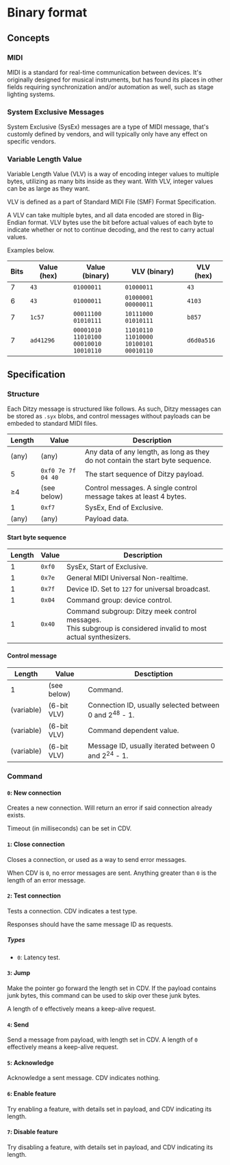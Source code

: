 # Binary format
## Concepts
### MIDI
MIDI is a standard for real-time communication between devices. It's originally designed for musical instruments, but has found its places in other fields requiring synchronization and/or automation as well, such as stage lighting systems.

### System Exclusive Messages
System Exclusive (SysEx) messages are a type of MIDI message, that's customly defined by vendors, and will typically only have any effect on specific vendors.

### Variable Length Value
Variable Length Value (VLV) is a way of encoding integer values to multiple bytes, utilizing as many bits inside as they want. With VLV, integer values can be as large as they want.

VLV is defined as a part of Standard MIDI File (SMF) Format Specification.

A VLV can take multiple bytes, and all data encoded are stored in Big-Endian format. VLV bytes use the bit before actual values of each byte to indicate whether or not to continue decoding, and the rest to carry actual values.

Examples below.

| Bits | Value (hex) | Value (binary) | VLV (binary) | VLV (hex) |
| ---- | ----------- | -------------- | ------------ | --------- |
| 7    | `43` | `01000011` | `01000011` | `43` |
| 6    | `43` | `01000011` | `01000001 00000011` | `4103` |
| 7    | `1c57` | `00011100`<br/>`01010111` | `10111000`<br/>`01010111` | `b857` |
| 7    | `ad41296` | `00001010`<br/>`11010100`<br/>`00010010`<br/>`10010110` | `11010110`<br/>`11010000`<br/>`10100101`<br/>`00010110` | `d6d0a516` |

## Specification
### Structure
Each Ditzy message is structured like follows. As such, Ditzy messages can be stored as `.syx` blobs, and control messages without payloads can be embeded to standard MIDI files.

| Length | Value | Description |
| ------ | ----- | ----------- |
| (any)  | (any) | Any data of any length, as long as they do not contain the start byte sequence. |
| 5 | `0xf0 7e 7f 04 40` | The start sequence of Ditzy payload. |
| ≥4 | (see below) | Control messages. A single control message takes at least 4 bytes. |
| 1 | `0xf7` | SysEx, End of Exclusive. |
| (any) | (any) | Payload data. |

#### Start byte sequence
| Length | Value | Description |
| ------ | ----- | ----------- |
| 1 | `0xf0` | SysEx, Start of Exclusive. |
| 1 | `0x7e` | General MIDI Universal Non-realtime. |
| 1 | `0x7f` | Device ID. Set to `127` for universal broadcast. |
| 1 | `0x04` | Command group: device control. |
| 1 | `0x40` | Command subgroup: Ditzy meek control messages.<br/>This subgroup is considered invalid to most actual synthesizers. |

#### Control message
| Length | Value | Desctiption |
| ------ | ----- | ----------- |
| 1 | (see below) | Command. |
| (variable) | (6-bit VLV) | Connection ID, usually selected between 0 and 2<sup>48</sup> - 1. |
| (variable) | (6-bit VLV) | Command dependent value. |
| (variable) | (6-bit VLV) | Message ID, usually iterated between 0 and 2<sup>24</sup> - 1. |

### Command
#### `0`: New connection
Creates a new connection. Will return an error if said connection already exists.

Timeout (in milliseconds) can be set in CDV.

#### `1`: Close connection
Closes a connection, or used as a way to send error messages.

When CDV is `0`, no error messages are sent. Anything greater than `0` is the length of an error message.

#### `2`: Test connection
Tests a connection. CDV indicates a test type.

Responses should have the same message ID as requests.

##### Types
* `0`: Latency test.

#### `3`: Jump
Make the pointer go forward the length set in CDV. If the payload contains junk bytes, this command can be used to skip over these junk bytes.

A length of `0` effectively means a keep-alive request.

#### `4`: Send
Send a message from payload, with length set in CDV. A length of `0` effectively means a keep-alive request.

#### `5`: Acknowledge
Acknowledge a sent message. CDV indicates nothing.

#### `6`: Enable feature
Try enabling a feature, with details set in payload, and CDV indicating its length.

#### `7`: Disable feature
Try disabling a feature, with details set in payload, and CDV indicating its length.
